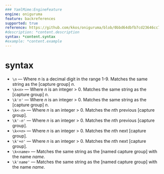 ```yaml
---
### YamlMime:EngineFeature
engine: oniguruma
feature: backreferences
supported: true
reference: https://github.com/kkos/oniguruma/blob/0bbd64dbfb7cd23646cc798470daa5223964cf5b/doc/RE#L398
#description: *content.description
syntax: *content.syntax
#example: *content.example
---
```

# syntax
- <code>\\<em>n</em></code> &mdash; Where *n* is a decimal digit in the range 1-9. Matches the same string as the [capture group] *n*.
- <code>\k&lt;<em>n</em>&gt;</code> &mdash; Where *n* is an integer > 0. Matches the same string as the [capture group] *n*.
- <code>\k'<em>n</em>'</code> &mdash; Where *n* is an integer > 0. Matches the same string as the [capture group] *n*.
- <code>\k&lt;-<em>n</em>&gt;</code> &mdash; Where *n* is an integer > 0. Matches the *n*th previous [capture group].
- <code>\k'-<em>n</em>'</code> &mdash; Where *n* is an integer > 0. Matches the *n*th previous [capture group].
- <code>\k&lt;+<em>n</em>&gt;</code> &mdash; Where *n* is an integer > 0. Matches the *n*th next [capture group].
- <code>\k'+<em>n</em>'</code> &mdash; Where *n* is an integer > 0. Matches the *n*th next [capture group].
- <code>\k&lt;<em>name</em>&gt;</code> &mdash; Matches the same string as the [named capture group] with the name *name*.
- <code>\k'<em>name</em>'</code> &mdash; Matches the same string as the [named capture group] with the name *name*.
